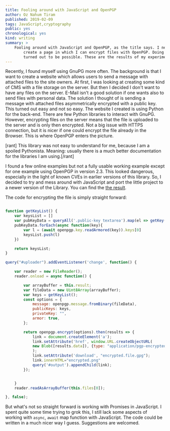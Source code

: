 ```yaml
---
title: Fooling around with JavaScript and OpenPGP
author: Oz Nahum Tiram
published: 2019-02-09
tags: JavaScript,cryptography
public: yes
chronological: yes
kind: writing
summary: >
    Fooling around with JavaScript and OpenPGP, as the title says. I needed to
		create a page in which I can encrypt files with OpenPGP. Doing this with JavaScript
		turned out to be possible. These are the results of my experiment.
---
```


Recently, I found myself using GnuPG more often. The background is that I want
to create a website which allows users to send a message with attached files
to the site owners. At first, I was looking at creating some kind of CMS with
a file storage on the server. But then I decided I don't want to have any files
on the server. E-Mail isn't a good solution if one wants also to send files with
personal data.
The solution I thought of is sending a message with attached files asymmetrically
encrypted with a public key. This turned out easy and not so easy. The website
I created is using Python for the back-end. There are few Python libraries to
interact with GnuPG. However, encrypting files on the server means that the file
is uploaded to the server and is only then encrypted. Not a big issue with HTTPS
connection, but it is nicer if one could encrypt the file already in the Browser.
This is where OpenPGP enters the picture.  

[rant] This library was not easy to understand for me, because I am a
spoiled Pythonista. Meaning: usually there is a much better documentation for
the libraries I am using.[/rant]  

I found a few online examples but not a fully usable working example except
for one example using OpenPGP in version 2.3. This looked dangerous, especially
in the light of known CVEs in earlier versions of this library.
So, I decided to try and mess around with JavaScript and port the little project
to a newer version of the Library. You can find the [the result][1].

The code for encrypting the file is simply straight forward:

```javascript

function getKeyList() {
	var keysList = []
	var pubKeyData = queryAll('.public-key textarea').map(el => getKey(el, 'public'))
	pubKeyData.forEach(async function(key){
		var l = (await openpgp.key.readArmored(key)).keys[0]
		keysList.push(l)
	})

	return keysList;
}

query("#uploader").addEventListener('change', function() {

	var reader = new FileReader();
	reader.onload = async function() {

		var arrayBuffer = this.result;
		var fileData = new Uint8Array(arrayBuffer);
		var keys = getKeyList();
		const options = {
			message: openpgp.message.fromBinary(fileData),
			publicKeys: keys,
			privateKey: "",
			armor: true,
		};

		return openpgp.encrypt(options).then(results => {
			link = document.createElement('a');
			link.setAttribute('href', window.URL.createObjectURL(
			new Blob([results.data]), {type: "application/pgp-encrypted"})
			);
			link.setAttribute('download', "encrypted.file.gpg");
			link.innerHTML="encrypted.png"
			query('#output').appendChild(link);
		});


	}
	reader.readAsArrayBuffer(this.files[0]);

}, false);
```

But what's not so straight forward is working with Promises in JavaScript.
I spent quite some time trying to grok this, I still lack some aspects of working
with `async`, `await` map function with JavaScript. The code could be written
in a much nicer way I guess. Suggestions are welcomed.

[1]: https://github.com/oz123/gpg-online

